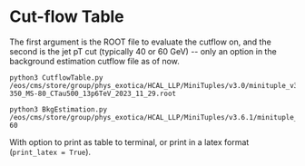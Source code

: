 # Cut-flow Table

The first argument is the ROOT file to evaluate the cutflow on, and the second is the jet pT cut (typically 40 or 60 GeV) -- only an option in the background estimation cutflow file as of now.
```
python3 CutflowTable.py /eos/cms/store/group/phys_exotica/HCAL_LLP/MiniTuples/v3.0/minituple_v3.0_LLP_MC_ggH_HToSSTobbbb_MH-350_MS-80_CTau500_13p6TeV_2023_11_29.root

python3 BkgEstimation.py /eos/cms/store/group/phys_exotica/HCAL_LLP/MiniTuples/v3.6.1/minituple_v3.6_LLPskim_Run2023_HADD.root 60
```
With option to print as table to terminal, or print in a latex format (`print_latex = True`). 